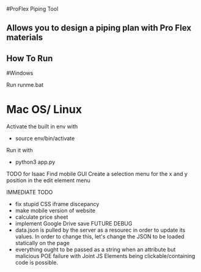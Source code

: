 #ProFlex Piping Tool

## Allows you to design a piping plan with Pro Flex materials

## How To Run

#Windows

Run runme.bat

# Mac OS/ Linux

Activate the built in env with

- source env/bin/activate

Run it with
- python3 app.py

TODO for Isaac
Find mobile GUI
Create a selection menu for the x and y position in the edit element menu



IMMEDIATE TODO
- fix stupid CSS iframe discepancy
- make mobile version of website
- calculate price sheet
- implement Google Drive save
FUTURE DEBUG
- data.json is pulled by the server as a resourec in order to update its values. In order to change this, let's change the JSON to be loaded statically on the page
- everything ought to be passed as a string when an attribute but malicious POE failure with Joint JS Elements being clickable/containing code is possible. 
